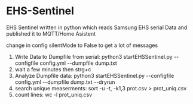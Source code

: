 # EHS-Sentinel
EHS Sentinel written in python which reads Samsung EHS serial Data and published it to MQTT/Home Asistent

change in config silentMode to False to get a lot of messages

1. Write Data to Dumpfile from serial: python3 startEHSSentinel.py --configfile config.yml --dumpfile dump.txt
2. wait a few minutes then strg+c
3. Analyze Dumpfile data: python3 startEHSSentinel.py --configfile config.yml --dumpfile dump.txt --dryrun
4. search unique measerments: sort -u -t, -k1,3 prot.csv > prot_uniq.csv
5. count lines: wc -l prot_uniq.csv